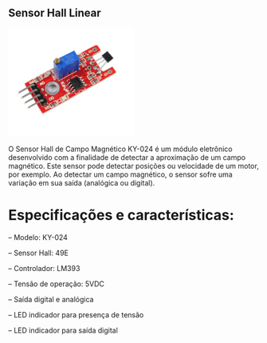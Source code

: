 ## Sensor Hall Linear


<p><img src="img/1.png" width="50%" /></p>

O Sensor Hall de Campo Magnético KY-024 é um módulo eletrônico desenvolvido com a finalidade de detectar a aproximação de um campo magnético. Este sensor pode detectar posições ou velocidade de um motor, por exemplo. Ao detectar um campo magnético, o sensor sofre uma variação em sua saída (analógica ou digital).

# Especificações e características:

– Modelo: KY-024

– Sensor Hall: 49E

– Controlador: LM393

– Tensão de operação: 5VDC

– Saída digital e analógica

– LED indicador para presença de tensão

– LED indicador para saída digital


